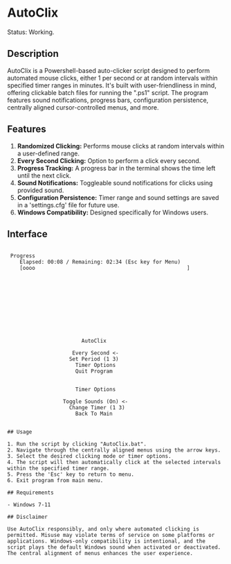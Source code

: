 # AutoClix
Status: Working.

## Description

AutoClix is a Powershell-based auto-clicker script designed to perform automated mouse clicks, either 1 per second or at random intervals within specified timer ranges in minutes. It's built with user-friendliness in mind, offering clickable batch files for running the ".ps1" script. The program features sound notifications, progress bars, configuration persistence, centrally aligned cursor-controlled menus, and more.

## Features

1. **Randomized Clicking:** Performs mouse clicks at random intervals within a user-defined range.
2. **Every Second Clicking:** Option to perform a click every second.
3. **Progress Tracking:** A progress bar in the terminal shows the time left until the next click.
4. **Sound Notifications:** Toggleable sound notifications for clicks using provided sound.
5. **Configuration Persistence:** Timer range and sound settings are saved in a 'settings.cfg' file for future use.
6. **Windows Compatibility:** Designed specifically for Windows users.

## Interface
```

 Progress
    Elapsed: 00:08 / Remaining: 02:34 (Esc key for Menu)
    [oooo                                                 ]                                                                       











```






                            AutoClix

                         Every Second <-
                        Set Period (1 3)
                          Timer Options
                          Quit Program







```
```






                          Timer Options

                      Toggle Sounds (On) <-
                        Change Timer (1 3)
                          Back To Main









```

## Usage

1. Run the script by clicking "AutoClix.bat".
2. Navigate through the centrally aligned menus using the arrow keys.
3. Select the desired clicking mode or timer options.
4. The script will then automatically click at the selected intervals within the specified timer range.
5. Press the 'Esc' key to return to menu.
6. Exit program from main menu.

## Requirements

- Windows 7-11

## Disclaimer

Use AutoClix responsibly, and only where automated clicking is permitted. Misuse may violate terms of service on some platforms or applications. Windows-only compatibility is intentional, and the script plays the default Windows sound when activated or deactivated. The central alignment of menus enhances the user experience.
